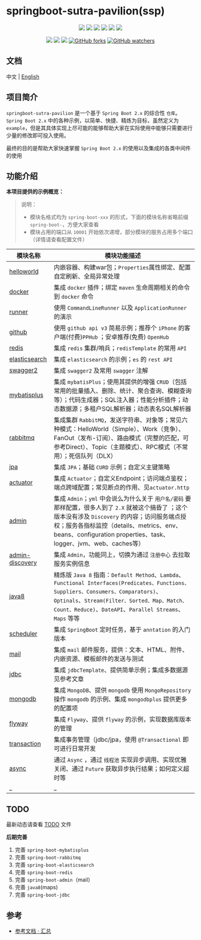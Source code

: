 # springboot-sutra-pavilion(ssp)

<p align="center">
    <a href="https://docs.spring.io/spring-boot/docs/2.1.4.RELEASE/reference/html"><img src="https://img.shields.io/badge/Spring%20Boot-2.1.4.Release-brightgreen.svg"></a>
    <a href="MySQL 5.7.+"><img src="https://img.shields.io/badge/Mysql-5.7+-blue.svg"></a>
    <a href="JDK 1.8"><img src="https://img.shields.io/badge/JDK-1.8-brightgreen.svg"></a>
    <a href="Maven"><img src="https://img.shields.io/badge/Maven-3.5.0-yellowgreen.svg"></a>
    <a href="license"><img src="https://img.shields.io/github/license/rexlin600/springboot-sutra-pavilion"></a>
    <a href="https://img.shields.io/github/repo-size/rexlin600/springboot-sutra-pavilion"><img src="https://img.shields.io/github/repo-size/rexlin600/springboot-sutra-pavilion"/></a>
</p>

<p align="center">
    <a href="https://www.codacy.com/manual/rexlin600/springboot-sutra-pavilion?utm_source=github.com&amp;utm_medium=referral&amp;utm_content=rexlin600/springboot-sutra-pavilion&amp;utm_campaign=Badge_Grade"><img src="https://api.codacy.com/project/badge/Grade/aadfd5654d204443ac773aa619ce8222"/></a>
    <a href="https://travis-ci.org/rexlin600/springboot-sutra-pavilion.svg?branch=master"><img src="https://travis-ci.org/rexlin600/springboot-sutra-pavilion.svg?branch=master"/></a>
    <a href="https://img.shields.io/github/stars/rexlin600/springboot-sutra-pavilion?style=social"><img src="https://img.shields.io/github/stars/rexlin600/springboot-sutra-pavilion?style=social"></a> 
    <a href="https://img.shields.io/github/forks/rexlin600/springboot-sutra-pavilion?style=social"><img alt="GitHub forks" src="https://img.shields.io/github/forks/rexlin600/springboot-sutra-pavilion?style=social"></a>
    <a href="https://img.shields.io/github/watchers/rexlin600/springboot-sutra-pavilion?style=social"><img alt="GitHub watchers" src="https://img.shields.io/github/watchers/rexlin600/springboot-sutra-pavilion?style=social"></a>
</p>


## 文档

<p align="left">
  <span>中文 | <a href="./README.en.md">English</a></span>
</p>

## 项目简介

`springboot-sutra-pavilion` 是一个基于 `Spring Boot 2.x` 的综合性 `仓库`。`Spring Boot 2.x` 中的各种示例，以简单、快捷、精炼为目标，虽然定义为 `example`，但是其具体实现上尽可能的能够帮助大家在实际使用中能够只需要进行少量的修改即可投入使用。

最终的目的是帮助大家快速掌握 `Spring Boot 2.x` 的使用以及集成的各类中间件的使用


## 功能介绍

**本项目提供的示例概览：**

> 说明：
> * 模块名格式均为 `spring-boot-xxx` 的形式，下面的模块名称省略前缀 `spring-boot-`，方便大家查看
> * 模块占用的端口从 `10001` 开始依次递增，部分模块的服务占用多个端口（详情请查看配置文件）

| 模块名称 | 模块功能描述 | 
| --- | --- |
| [helloworld](https://github.com/rexlin600/springboot-sutra-pavilion/blob/master/spring-boot-helloworld/README.md) | 内嵌容器、构建war包；`Properties`属性绑定、配置自定刷新、全局异常处理 |
| [docker](https://github.com/rexlin600/springboot-sutra-pavilion/tree/master/spring-boot-docker/README.md) | 集成 `docker` 插件；绑定 `maven` 生命周期相关的命令到 `docker` 命令 |
| [runner](https://github.com/rexlin600/springboot-sutra-pavilion/tree/master/spring-boot-runner/README.md) |使用 `CommandLineRunner` 以及 `ApplicationRunner` 的演示 |
| [github](https://github.com/rexlin600/springboot-sutra-pavilion/tree/master/spring-boot-github/README.md) |使用 `github api v3` 简易示例；推荐个 `iPhone` 的客户端(付费)`PPHub` ；安卓推荐(免费) `OpenHub` |
| [redis](https://github.com/rexlin600/springboot-sutra-pavilion/tree/master/spring-boot-redis/README.md) |集成 `redis` 集群/哨兵；`redisTemplate` 的常用 `API` |
| [elasticsearch](https://github.com/rexlin600/springboot-sutra-pavilion/tree/master/spring-boot-elasticsearch/README.md) |集成 `elasticsearch` 的示例；`es` 的 `rest API` |
| [swagger2](https://github.com/rexlin600/springboot-sutra-pavilion/tree/master/spring-boot-swagger2/README.md) |集成 `swagger2` 及常用 `swagger` 注解 |
| [mybatisplus](https://github.com/rexlin600/springboot-sutra-pavilion/tree/master/spring-boot-mybatisplus/README.md) |集成 `mybatisPlus`；使用其提供的增强 `CRUD`（包括常用的批量插入、删除、统计、聚合查询、模糊查询等）；代码生成器；SQL注入器；性能分析插件；动态数据源；多租户SQL解析器；动态表名SQL解析器 |
| [rabbitmq](https://github.com/rexlin600/springboot-sutra-pavilion/tree/master/spring-boot-rabbitmq/README.md) |集成集群 `RabbitMQ`，发送字符串、对象等；常见六种模式：HelloWorld（Simple）、Work（竞争）、FanOut（发布-订阅）、路由模式（完整的匹配，可参考Direct）、Topic（主题模式）、RPC模式（不常用）；死信队列（DLX） |
| [jpa](https://github.com/rexlin600/springboot-sutra-pavilion/tree/master/spring-boot-jpa/README.md) |集成 `JPA`；基础 `CURD` 示例；自定义主键策略 |
| [actuator](https://github.com/rexlin600/springboot-sutra-pavilion/tree/master/spring-boot-actuator/README.md) |集成 `Actuator`；自定义Endpoint；访问端点鉴权；端点跨域配置；常见断点的作用、见`actuator.http` |
| [admin](https://github.com/rexlin600/springboot-sutra-pavilion/tree/master/spring-boot-admin/README.md) |集成 `Admin`；`yml` 中会说么为什么关于 `用户名/密码` 要那样配置，很多人到了 `2.X` 就被这个搞昏了 ；这个版本没有涉及 `Discovery` 的内容；访问服务端点授权；服务各指标监控（details、metrics、env、beans、configuration properties、task、logger、jvm、web、caches等） |
| [admin-discovery](https://github.com/rexlin600/springboot-sutra-pavilion/tree/master/spring-boot-admin-discovery/README.md) |集成 `Admin`，功能同上，切换为通过 `注册中心` 去拉取服务实例信息 |
| [java8](https://github.com/rexlin600/springboot-sutra-pavilion/tree/master/spring-boot-java8/README.md) |精炼版 `Java 8` 指南：`Default Method`、`Lambda`、`Functional Interfaces(Predicates、Functions、Suppliers、Consumers、Comparators)`、`Optinals`、`Stream(Filter、Sorted、Map、Match、Count、Reduce)`、`DateAPI`、`Parallel Streams`、`Maps` 等等 |
| [scheduler](https://github.com/rexlin600/springboot-sutra-pavilion/tree/master/spring-boot-scheduler/README.md) |集成 `SpringBoot` 定时任务，基于 `anntation` 的入门版本 |
| [mail](https://github.com/rexlin600/springboot-sutra-pavilion/tree/master/spring-boot-mail/README.md) |集成 `mail` 邮件服务，提供：文本、HTML、附件、内嵌资源、模板邮件的发送与测试 |
| [jdbc](https://github.com/rexlin600/springboot-sutra-pavilion/tree/master/spring-boot-jdbc/README.md) |集成 `jdbcTemplate`、提供简单示例；集成多数据源见参考文章 |
| [mongodb](https://github.com/rexlin600/springboot-sutra-pavilion/tree/master/spring-boot-mongodb/README.md) |集成 `MongoDB`、提供 `mongodb` 使用 `MongoRepository` 操作 `mongodb` 的示例、集成 `mongodbplus` 提供更多的配置项 |
| [flyway](https://github.com/rexlin600/springboot-sutra-pavilion/tree/master/spring-boot-flyway/README.md) |集成 `Flyway`、提供 `flyway` 的示例，实现数据库版本的管理 |
| [transaction](https://github.com/rexlin600/springboot-sutra-pavilion/tree/master/spring-boot-transaction/README.md) |集成事务管理（jdbc/jpa，使用 `@Transactional` 即可进行日常开发 |
| [async](https://github.com/rexlin600/springboot-sutra-pavilion/tree/master/spring-boot-async/README.md) |通过 `Async` ，通过 `线程池` 实现异步调用、实现优雅关闭、通过 `Future` 获取异步执行结果；如何定义超时等 |
| _ | _ |


## TODO

最新动态请查看 <span><a href="./TODO.md">TODO</a></span> 文件

**后期完善**

1. 完善 `spring-boot-mybatisplus`
2. 完善 `spring-boot-rabbitmq`
3. 完善 `spring-boot-elasticsearch`
4. 完善 `spring-boot-redis`
5. 完善 `spring-boot-admin`（mail）
6. 完善 `java8`(maps)
7. 完善 `spring-boot-jdbc`


## 参考

- [参考文档 · 汇总](https://github.com/rexlin600/springboot-sutra-pavilion/blob/master/docs/reference.md)